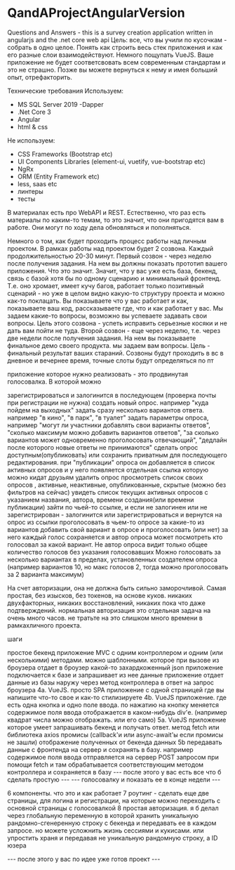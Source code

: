 # QandAProjectAngularVersion
Questions and Answers - this is a survey creation application written in angularjs and the .net core web api
Цель: все, что вы учили по кусочкам - собрать в одно целое. Понять как строить весь стек приложения и как его разные слои взаимодействуют. Немного пощупать VueJS. Ваше приложение не будет соответсвовать всем современным стандартам и это не страшно. Позже вы можете вернуться к нему и имея больший опыт, отрефакторить.

Технические требования Используем:
- MS SQL Server 2019 -Dapper 
- .Net Core 3 
- Angular 
- html & css

Не используем: 
- CSS Frameworks (Bootstrap etc) 
- UI Components Libraries (element-ui, vuetify, vue-bootstrap etc) 
- NgRx 
- ORM (Entity Framework etc) 
- less, saas etc
- линтеры 
- тесты

В материалах есть про WebAPI и REST. Естественно, что раз есть материалы по каким-то темам, то это значит, что они пригодятся вам в работе. Они могут по ходу дела обновляться и пополняться.

Немного о том, как будет проходить процесс работы над личным проектом. В рамках работы над проектом будет 2 созвона. Каждый продолжительностью 20-30 минут. Первый созвон - через неделю после получения задания. На нем вы должны показать прототип вашего приложения. Что это значит. Значит, что у вас уже есть база, бекенд, связь с базой хотя бы по одному сценарию и минимальный фронтенд. Т.е. оно хромает, имеет кучу багов, работает только позитивный сценарий - но уже в целом видно какую-то структуру проекта и можно как-то поклацать. Вы показываете что у вас работает и как, показываете ваш код, рассказываете где, что и как работает у вас. Мы задаем какие-то вопросы, возможно вы успеваете задавать свои вопросы. Цель этого созвона - успеть исправить серьезные косяки и не дать вам пойти не туда. Второй созвон - еще через неделю, т.е. через две недели после получения задания. На нем вы показываете финальное демо своего продукта. мы задаем вам вопросы. Цель - финальный результат ваших стараний. Созвоны будут проходить в вс в дневное и вечернее время, точные слоты будут определяться по пт

приложение которое нужно реализовать - это продвинутая голосовалка. В которой можно

зарегистрироваться и залогинится в последующем (проверка почты при регистрации не нужна)
создать новый опрос. например "куда пойдем на выходных"
задать сразу несколько вариантов ответа. например "в кино", "в парк", "в туалет"
задать параметры опроса, например "могут ли участники добавлять свои варианты ответов", "сколько максимум можно добавить вариантов ответов", "за сколько вариантов может одновременно проголосовать отвечающий", "дедлайн после которого новые ответы не принимаются"
сделать опрос доступным(опубликовать) или сохранить приватным для последующего редактирования.
при "публикации" опроса он добавляется в список активных опросов и у него появляется отдельная ссылка которую можно кидат друзьям
удалить опрос
просмотреть список своих опросов , активные, неактивные, опубликованные, скрытые (можно без фильтров на сейчас)
увидеть список текущих активных опросов с указанием названия, автора, времени создания(или времени публикации)
зайти по чьей-то ссылке, и если не залогинен или не зарегистрирован - залогинится или зарегистрироваться и вернутся на опрос из ссылки
проголосовать в чьем-то опросе за какие-то из вариантов
добавить свой вариант в опросе и проголосовать (или нет) за него
каждый голос сохраняется и автор опроса может посмотреть кто голосовал за какой вариант. Не автор опроса видит только общее количество голосов без указания голосовавших Можно голосовать за несколько вариантах в пределах, установленных создателем опроса (например вариантов 10, но макс голосов 2, тогда можно проголосовать за 2 варианта максимум)

На счет авторизации, она не должна быть сильно заморочливой. Самая простая, без изысков, без токенов, на основе куков. никаких двухфакторных, никаких восстановлений, никаких пока что даже подтверждений. нормальная авторизация это отдельная задача на очень много часов. не тратьте на это слишком много времени в рамкахличного проекта.

шаги

простое бекенд приложение MVC с одним контроллером и одним (или несколькими) методами. можно шаблонными. которое при вызове из броузера отдает в броузер какой-то захардкоженный json
приложение подключается к базе и запрашивает из нее данные
приложение отдает данные из базы наружу через метод контроллера в ответ на запрос броузера 4а. VueJS. просто SPA приложение с одной страницей где вы напишите что-то свое и как-то стилизируете 4b. VueJS приложение. где есть одна кнопка и одно поле ввода. по нажатию на кнопку меняется содержимое поля ввода отображается в каком-нибудь div'е. (например квадрат числа можно отображать. или его само) 5а. VueJS приложение которое умеет запрашивать бекенд и получать ответ.
метод fetch или библиотека axios
промисы (callback'и или async-await'ы если промисы не зашли)
отображение полученных от бекенда данных 5b передавать данные с фронтенда на сервер и сохранять в базу. например содержимое поля ввода отправляется на сервер POST запросом при помощи fetch и там обрабатывается соответствующим методом контроллера и сохраняется в базу
--- после этого у вас есть все что б сделать простую --- --- голосовалку и показать ее в конце недели ---

6 компоненты. что это и как работает 7 роутинг - сделать еще две страницы, для логина и регистрации, на которые можно переходить с основной страницы с голосовалкой 8 простая авторизация. я б делал через глобальную переменную в которой хранить уникальную рандомно-сгенеренную строку с бекенда и передавать ее в каждом запросе. но можете усложнить жизнь сессиями и кукисами. или упростить храня и передавая не уникальную рандомную строку, а ID юзера

--- после этого у вас по идее уже готов проект ---
